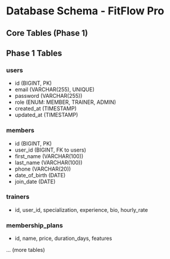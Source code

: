 # Database Schema - FitFlow Pro

## Core Tables (Phase 1)

## Phase 1 Tables

### users
- id (BIGINT, PK)
- email (VARCHAR(255), UNIQUE)
- password (VARCHAR(255))
- role (ENUM: MEMBER, TRAINER, ADMIN)
- created_at (TIMESTAMP)
- updated_at (TIMESTAMP)

### members
- id (BIGINT, PK)
- user_id (BIGINT, FK to users)
- first_name (VARCHAR(100))
- last_name (VARCHAR(100))
- phone (VARCHAR(20))
- date_of_birth (DATE)
- join_date (DATE)


### trainers
- id, user_id, specialization, experience, bio, hourly_rate

### membership_plans
- id, name, price, duration_days, features

... (more tables)